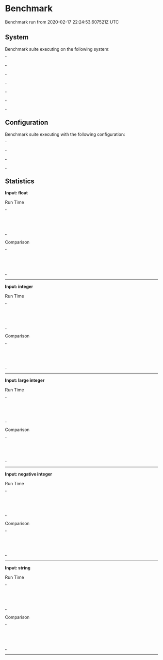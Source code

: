 # Benchmark

Benchmark run from 2020-02-17 22:24:53.607521Z UTC

## System

Benchmark suite executing on the following system:

<table style="width: 1%">
  <tr>
    <th style="width: 1%; white-space: nowrap">Operating System</th>
    <td>macOS</td>
  </tr><tr>
    <th style="white-space: nowrap">CPU Information</th>
    <td style="white-space: nowrap">Intel(R) Core(TM) i9-9880H CPU @ 2.30GHz</td>
  </tr><tr>
    <th style="white-space: nowrap">Number of Available Cores</th>
    <td style="white-space: nowrap">16</td>
  </tr><tr>
    <th style="white-space: nowrap">Available Memory</th>
    <td style="white-space: nowrap">32 GB</td>
  </tr><tr>
    <th style="white-space: nowrap">Elixir Version</th>
    <td style="white-space: nowrap">1.7.4</td>
  </tr><tr>
    <th style="white-space: nowrap">Erlang Version</th>
    <td style="white-space: nowrap">22.0</td>
  </tr>
</table>

## Configuration

Benchmark suite executing with the following configuration:

<table style="width: 1%">
  <tr>
    <th style="width: 1%">:time</th>
    <td style="white-space: nowrap">10 s</td>
  </tr><tr>
    <th>:parallel</th>
    <td style="white-space: nowrap">1</td>
  </tr><tr>
    <th>:warmup</th>
    <td style="white-space: nowrap">2 s</td>
  </tr>
</table>

## Statistics




__Input: float__

Run Time
<table style="width: 1%">
  <tr>
    <th>Name</th>
    <th style="text-align: right">IPS</th>
    <th style="text-align: right">Average</th>
    <th style="text-align: right">Devitation</th>
    <th style="text-align: right">Median</th>
    <th style="text-align: right">99th&nbsp;%</th>
  </tr>
  <tr>
    <td style="white-space: nowrap">Hound</td>
    <td style="white-space: nowrap; text-align: right">0.42</td>
    <td style="white-space: nowrap; text-align: right">2.37 s</td>
    <td style="white-space: nowrap; text-align: right">±3.40%</td>
    <td style="white-space: nowrap; text-align: right">2.36 s</td>
    <td style="white-space: nowrap; text-align: right">2.50 s</td>
  </tr>
  <tr>
    <td style="white-space: nowrap">Wallaby</td>
    <td style="white-space: nowrap; text-align: right">0.36</td>
    <td style="white-space: nowrap; text-align: right">2.76 s</td>
    <td style="white-space: nowrap; text-align: right">±1.37%</td>
    <td style="white-space: nowrap; text-align: right">2.76 s</td>
    <td style="white-space: nowrap; text-align: right">2.79 s</td>
  </tr>
</table>

Comparison
<table style="width: 1%">
  <tr>
    <th>Name</th>
    <th style="text-align: right">IPS</th>
    <th style="text-align: right">Slower</th>
  <tr>
    <td style="white-space: nowrap">Hound</td>
    <td style="white-space: nowrap;text-align: right">0.42</td>
    <td>&nbsp;</td>
  </tr>
  <tr>
    <td style="white-space: nowrap">Wallaby</td>
    <td style="white-space: nowrap; text-align: right">0.36</td>
    <td style="white-space: nowrap; text-align: right">1.16x</td>
  </tr>
</table>


<hr/>


__Input: integer__

Run Time
<table style="width: 1%">
  <tr>
    <th>Name</th>
    <th style="text-align: right">IPS</th>
    <th style="text-align: right">Average</th>
    <th style="text-align: right">Devitation</th>
    <th style="text-align: right">Median</th>
    <th style="text-align: right">99th&nbsp;%</th>
  </tr>
  <tr>
    <td style="white-space: nowrap">Hound</td>
    <td style="white-space: nowrap; text-align: right">0.45</td>
    <td style="white-space: nowrap; text-align: right">2.21 s</td>
    <td style="white-space: nowrap; text-align: right">±5.96%</td>
    <td style="white-space: nowrap; text-align: right">2.16 s</td>
    <td style="white-space: nowrap; text-align: right">2.42 s</td>
  </tr>
  <tr>
    <td style="white-space: nowrap">Wallaby</td>
    <td style="white-space: nowrap; text-align: right">0.38</td>
    <td style="white-space: nowrap; text-align: right">2.60 s</td>
    <td style="white-space: nowrap; text-align: right">±2.95%</td>
    <td style="white-space: nowrap; text-align: right">2.58 s</td>
    <td style="white-space: nowrap; text-align: right">2.71 s</td>
  </tr>
</table>

Comparison
<table style="width: 1%">
  <tr>
    <th>Name</th>
    <th style="text-align: right">IPS</th>
    <th style="text-align: right">Slower</th>
  <tr>
    <td style="white-space: nowrap">Hound</td>
    <td style="white-space: nowrap;text-align: right">0.45</td>
    <td>&nbsp;</td>
  </tr>
  <tr>
    <td style="white-space: nowrap">Wallaby</td>
    <td style="white-space: nowrap; text-align: right">0.38</td>
    <td style="white-space: nowrap; text-align: right">1.18x</td>
  </tr>
</table>


<hr/>


__Input: large integer__

Run Time
<table style="width: 1%">
  <tr>
    <th>Name</th>
    <th style="text-align: right">IPS</th>
    <th style="text-align: right">Average</th>
    <th style="text-align: right">Devitation</th>
    <th style="text-align: right">Median</th>
    <th style="text-align: right">99th&nbsp;%</th>
  </tr>
  <tr>
    <td style="white-space: nowrap">Hound</td>
    <td style="white-space: nowrap; text-align: right">0.46</td>
    <td style="white-space: nowrap; text-align: right">2.19 s</td>
    <td style="white-space: nowrap; text-align: right">±9.92%</td>
    <td style="white-space: nowrap; text-align: right">2.27 s</td>
    <td style="white-space: nowrap; text-align: right">2.34 s</td>
  </tr>
  <tr>
    <td style="white-space: nowrap">Wallaby</td>
    <td style="white-space: nowrap; text-align: right">0.35</td>
    <td style="white-space: nowrap; text-align: right">2.88 s</td>
    <td style="white-space: nowrap; text-align: right">±3.48%</td>
    <td style="white-space: nowrap; text-align: right">2.84 s</td>
    <td style="white-space: nowrap; text-align: right">3.03 s</td>
  </tr>
</table>

Comparison
<table style="width: 1%">
  <tr>
    <th>Name</th>
    <th style="text-align: right">IPS</th>
    <th style="text-align: right">Slower</th>
  <tr>
    <td style="white-space: nowrap">Hound</td>
    <td style="white-space: nowrap;text-align: right">0.46</td>
    <td>&nbsp;</td>
  </tr>
  <tr>
    <td style="white-space: nowrap">Wallaby</td>
    <td style="white-space: nowrap; text-align: right">0.35</td>
    <td style="white-space: nowrap; text-align: right">1.31x</td>
  </tr>
</table>


<hr/>


__Input: negative integer__

Run Time
<table style="width: 1%">
  <tr>
    <th>Name</th>
    <th style="text-align: right">IPS</th>
    <th style="text-align: right">Average</th>
    <th style="text-align: right">Devitation</th>
    <th style="text-align: right">Median</th>
    <th style="text-align: right">99th&nbsp;%</th>
  </tr>
  <tr>
    <td style="white-space: nowrap">Hound</td>
    <td style="white-space: nowrap; text-align: right">0.42</td>
    <td style="white-space: nowrap; text-align: right">2.38 s</td>
    <td style="white-space: nowrap; text-align: right">±2.39%</td>
    <td style="white-space: nowrap; text-align: right">2.36 s</td>
    <td style="white-space: nowrap; text-align: right">2.46 s</td>
  </tr>
  <tr>
    <td style="white-space: nowrap">Wallaby</td>
    <td style="white-space: nowrap; text-align: right">0.36</td>
    <td style="white-space: nowrap; text-align: right">2.80 s</td>
    <td style="white-space: nowrap; text-align: right">±1.00%</td>
    <td style="white-space: nowrap; text-align: right">2.79 s</td>
    <td style="white-space: nowrap; text-align: right">2.83 s</td>
  </tr>
</table>

Comparison
<table style="width: 1%">
  <tr>
    <th>Name</th>
    <th style="text-align: right">IPS</th>
    <th style="text-align: right">Slower</th>
  <tr>
    <td style="white-space: nowrap">Hound</td>
    <td style="white-space: nowrap;text-align: right">0.42</td>
    <td>&nbsp;</td>
  </tr>
  <tr>
    <td style="white-space: nowrap">Wallaby</td>
    <td style="white-space: nowrap; text-align: right">0.36</td>
    <td style="white-space: nowrap; text-align: right">1.17x</td>
  </tr>
</table>


<hr/>


__Input: string__

Run Time
<table style="width: 1%">
  <tr>
    <th>Name</th>
    <th style="text-align: right">IPS</th>
    <th style="text-align: right">Average</th>
    <th style="text-align: right">Devitation</th>
    <th style="text-align: right">Median</th>
    <th style="text-align: right">99th&nbsp;%</th>
  </tr>
  <tr>
    <td style="white-space: nowrap">Hound</td>
    <td style="white-space: nowrap; text-align: right">0.36</td>
    <td style="white-space: nowrap; text-align: right">2.76 s</td>
    <td style="white-space: nowrap; text-align: right">±3.27%</td>
    <td style="white-space: nowrap; text-align: right">2.76 s</td>
    <td style="white-space: nowrap; text-align: right">2.87 s</td>
  </tr>
  <tr>
    <td style="white-space: nowrap">Wallaby</td>
    <td style="white-space: nowrap; text-align: right">0.34</td>
    <td style="white-space: nowrap; text-align: right">2.90 s</td>
    <td style="white-space: nowrap; text-align: right">±1.48%</td>
    <td style="white-space: nowrap; text-align: right">2.89 s</td>
    <td style="white-space: nowrap; text-align: right">2.97 s</td>
  </tr>
</table>

Comparison
<table style="width: 1%">
  <tr>
    <th>Name</th>
    <th style="text-align: right">IPS</th>
    <th style="text-align: right">Slower</th>
  <tr>
    <td style="white-space: nowrap">Hound</td>
    <td style="white-space: nowrap;text-align: right">0.36</td>
    <td>&nbsp;</td>
  </tr>
  <tr>
    <td style="white-space: nowrap">Wallaby</td>
    <td style="white-space: nowrap; text-align: right">0.34</td>
    <td style="white-space: nowrap; text-align: right">1.05x</td>
  </tr>
</table>


<hr/>

